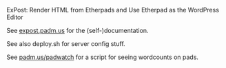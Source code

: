 ExPost: Render HTML from Etherpads and Use Etherpad as the WordPress Editor

See 
[expost.padm.us](http://expost.padm.us ) 
for the (self-)documentation.

See also deploy.sh for server config stuff.

See 
[padm.us/padwatch](http://padm.us/padwatch) 
for a script for seeing wordcounts on pads.
